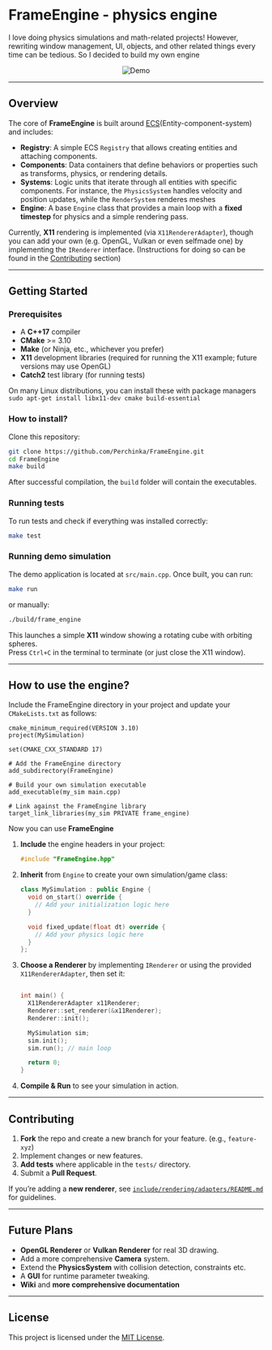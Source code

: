 # FrameEngine - physics engine  

I love doing physics simulations and math-related projects! However, rewriting window management, UI, objects, and other related things every time can be tedious. So I decided to build my own engine

<div align="center">
<img src="https://github.com/user-attachments/assets/ccf7c572-5bd8-4c58-899f-363636e1946a" alt="Demo">
</div>

---

## Overview

The core of **FrameEngine** is built around [ECS](https://en.wikipedia.org/wiki/Entity_component_system)(Entity-component-system) and includes:
- **Registry**: A simple ECS `Registry` that allows creating entities and attaching components.
- **Components**: Data containers that define behaviors or properties such as transforms, physics, or rendering details.
- **Systems**: Logic units that iterate through all entities with specific components. For instance, the `PhysicsSystem` handles velocity and position updates, while the `RenderSystem` renderes meshes
- **Engine**: A base `Engine` class that provides a main loop with a **fixed timestep** for physics and a simple rendering pass.

Currently, **X11** rendering is implemented (via `X11RendererAdapter`), though you can add your own (e.g. OpenGL, Vulkan or even selfmade one) by implementing the `IRenderer` interface. (Instructions for doing so can be found in the [Contributing](#Contributing) section)

---

## Getting Started

### Prerequisites

- A **C++17** compiler
- **CMake** >= 3.10
- **Make** (or Ninja, etc., whichever you prefer)
- **X11** development libraries (required for running the X11 example; future versions may use OpenGL)
- **Catch2** test library (for running tests)

On many Linux distributions, you can install these with package managers 
`sudo apt-get install libx11-dev cmake build-essential`

### How to install?

Clone this repository:

```bash
git clone https://github.com/Perchinka/FrameEngine.git
cd FrameEngine
make build
```
After successful compilation, the `build` folder will contain the executables.

### Running tests

To run tests and check if everything was installed correctly:
```bash
make test
```

### Running demo simulation

The demo application is located at `src/main.cpp`. Once built, you can run:
```bash
make run
```
or manually:
```bash
./build/frame_engine
```

This launches a simple **X11** window showing a rotating cube with orbiting spheres.  
Press `Ctrl+C` in the terminal to terminate (or just close the X11 window).

---

## How to use the engine?

Include the FrameEngine directory in your project and update your `CMakeLists.txt` as follows:
```
cmake_minimum_required(VERSION 3.10)
project(MySimulation)

set(CMAKE_CXX_STANDARD 17)

# Add the FrameEngine directory
add_subdirectory(FrameEngine)

# Build your own simulation executable
add_executable(my_sim main.cpp)

# Link against the FrameEngine library
target_link_libraries(my_sim PRIVATE frame_engine)

```

Now you can use **FrameEngine**

1. **Include** the engine headers in your project:
   ```cpp
   #include "FrameEngine.hpp"
   ```

2. **Inherit** from `Engine` to create your own simulation/game class:
   ```cpp
   class MySimulation : public Engine {
     void on_start() override {
       // Add your initialization logic here
     }

     void fixed_update(float dt) override {
       // Add your physics logic here
     }
   };
   ```

3. **Choose a Renderer** by implementing `IRenderer` or using the provided `X11RendererAdapter`, then set it:
   ```cpp

   int main() {
     X11RendererAdapter x11Renderer;
     Renderer::set_renderer(&x11Renderer);
     Renderer::init();

     MySimulation sim;
     sim.init();
     sim.run(); // main loop

     return 0;
   }
   ```

4. **Compile & Run** to see your simulation in action.

---

## Contributing

1. **Fork** the repo and create a new branch for your feature. (e.g., `feature-xyz`)
2. Implement changes or new features.
3. **Add tests** where applicable in the `tests/` directory.
4. Submit a **Pull Request**.

If you’re adding a **new renderer**, see [`include/rendering/adapters/README.md`](./include/rendering/adapters/README.md) for guidelines.

---

## Future Plans

- **OpenGL Renderer** or **Vulkan Renderer** for real 3D drawing.
- Add a more comprehensive **Camera** system.
- Extend the **PhysicsSystem** with collision detection, constraints etc.
- A **GUI** for runtime parameter tweaking.
- **Wiki** and **more comprehensive documentation**

---

## License

This project is licensed under the [MIT License](LICENSE). 
